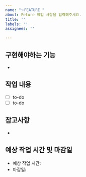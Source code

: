 ```yaml
---
name: "✨FEATURE "
about: Feture 작업 사항을 입력해주세요.
title: ''
labels: ''
assignees: ''

---
```


## 구현해야하는 기능
- 

## 작업 내용
- [ ] to-do
- [ ] to-do

## 참고사항
-

## 예상 작업 시간 및 마감일
- 예상 작업 시간:
- 마감일:
